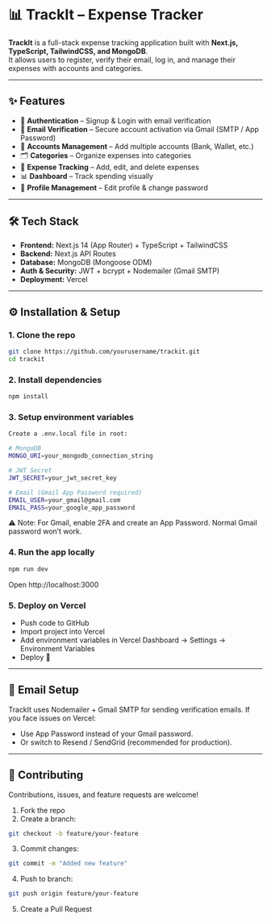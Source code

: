 # 📊 TrackIt – Expense Tracker  

**TrackIt** is a full-stack expense tracking application built with **Next.js, TypeScript, TailwindCSS, and MongoDB**.  
It allows users to register, verify their email, log in, and manage their expenses with accounts and categories.  

---

## ✨ Features  

- 🔐 **Authentication** – Signup & Login with email verification  
- 📧 **Email Verification** – Secure account activation via Gmail (SMTP / App Password)  
- 🏦 **Accounts Management** – Add multiple accounts (Bank, Wallet, etc.)  
- 🗂️ **Categories** – Organize expenses into categories  
- 💸 **Expense Tracking** – Add, edit, and delete expenses  
- 📊 **Dashboard** – Track spending visually  
- 👤 **Profile Management** – Edit profile & change password  

---

## 🛠️ Tech Stack  

- **Frontend:** Next.js 14 (App Router) + TypeScript + TailwindCSS  
- **Backend:** Next.js API Routes  
- **Database:** MongoDB (Mongoose ODM)  
- **Auth & Security:** JWT + bcrypt + Nodemailer (Gmail SMTP)  
- **Deployment:** Vercel  

---

## ⚙️ Installation & Setup  

### 1. Clone the repo  
```bash
git clone https://github.com/yourusername/trackit.git
cd trackit
```

### 2. Install dependencies
```bash
npm install
```

### 3. Setup environment variables
```bash
Create a .env.local file in root:

# MongoDB
MONGO_URI=your_mongodb_connection_string

# JWT Secret
JWT_SECRET=your_jwt_secret_key

# Email (Gmail App Password required)
EMAIL_USER=your_gmail@gmail.com
EMAIL_PASS=your_google_app_password
```

⚠️ Note: For Gmail, enable 2FA and create an App Password. Normal Gmail password won’t work.

### 4. Run the app locally
```bash
npm run dev
```

Open http://localhost:3000

### 5. Deploy on Vercel

- Push code to GitHub
- Import project into Vercel
- Add environment variables in Vercel Dashboard → Settings → Environment Variables
- Deploy 🚀

---
## 📧 Email Setup

TrackIt uses Nodemailer + Gmail SMTP for sending verification emails.
If you face issues on Vercel:

- Use App Password instead of your Gmail password.
- Or switch to Resend / SendGrid (recommended for production).

---

## 🤝 Contributing

Contributions, issues, and feature requests are welcome!
1. Fork the repo
2. Create a branch:
```bash
git checkout -b feature/your-feature
```

3. Commit changes:
```bash
git commit -m "Added new feature"
```

4. Push to branch:
```bash
git push origin feature/your-feature
```

5. Create a Pull Request
